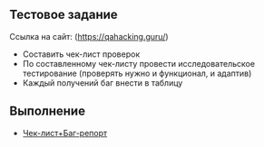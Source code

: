 ## Тестовое задание

Ссылка на сайт: (https://qahacking.guru/)
- Составить чек-лист проверок
- По составленному чек-листу провести исследовательское тестирование (проверять нужно и функционал, и адаптив)
- Каждый получений баг внести в таблицу

## Выполнение
- [Чек-лист+Баг-репорт](https://docs.google.com/spreadsheets/d/1dR1XogR2z563lEdgiytYLMtUQFuNb-IHoyE4gLCnyCI/edit?usp=sharing)
